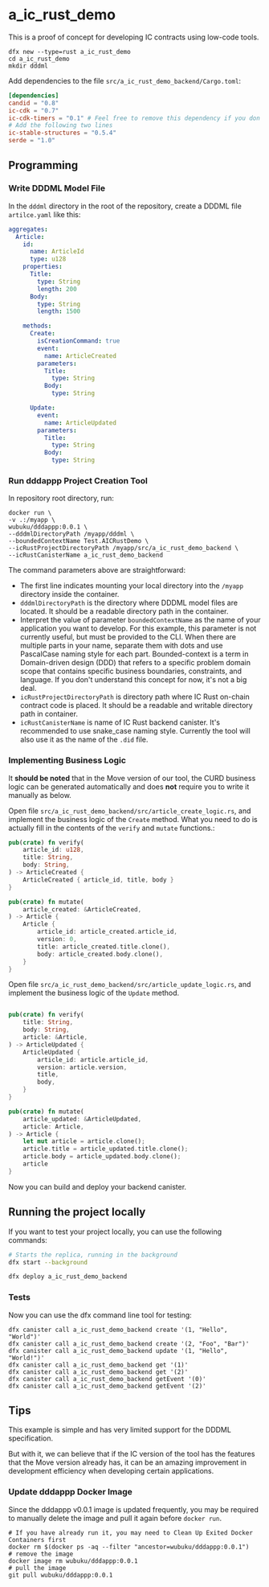 # a_ic_rust_demo

This is a proof of concept for developing IC contracts using low-code tools.

```shell
dfx new --type=rust a_ic_rust_demo
cd a_ic_rust_demo
mkdir dddml
```

Add dependencies to the file `src/a_ic_rust_demo_backend/Cargo.toml`:

```toml
[dependencies]
candid = "0.8"
ic-cdk = "0.7"
ic-cdk-timers = "0.1" # Feel free to remove this dependency if you don't need timers
# Add the following two lines
ic-stable-structures = "0.5.4"
serde = "1.0"
```

## Programming

### Write DDDML Model File

In the `dddml` directory in the root of the repository, create a DDDML file `artilce.yaml` like this:

```yaml
aggregates:
  Article:
    id:
      name: ArticleId
      type: u128
    properties:
      Title:
        type: String
        length: 200
      Body:
        type: String
        length: 1500

    methods:
      Create:
        isCreationCommand: true
        event:
          name: ArticleCreated
        parameters:
          Title:
            type: String
          Body:
            type: String

      Update:
        event:
          name: ArticleUpdated
        parameters:
          Title:
            type: String
          Body:
            type: String
```

### Run dddappp Project Creation Tool

In repository root directory, run:

```shell
docker run \
-v .:/myapp \
wubuku/dddappp:0.0.1 \
--dddmlDirectoryPath /myapp/dddml \
--boundedContextName Test.AICRustDemo \
--icRustProjectDirectoryPath /myapp/src/a_ic_rust_demo_backend \
--icRustCanisterName a_ic_rust_demo_backend
```


The command parameters above are straightforward:

* The first line indicates mounting your local directory into the `/myapp` directory inside the container.
* `dddmlDirectoryPath` is the directory where DDDML model files are located. It should be a readable directory path in the container.
* Interpret the value of parameter `boundedContextName` as the name of your application you want to develop. For this example, this parameter is not currently useful, but must be provided to the CLI. When there are multiple parts in your name, separate them with dots and use PascalCase naming style for each part. Bounded-context is a term in Domain-driven design (DDD) that refers to a specific problem domain scope that contains specific business boundaries, constraints, and language. If you don't understand this concept for now, it's not a big deal.
* `icRustProjectDirectoryPath` is directory path where IC Rust on-chain contract code is placed. It should be a readable and writable directory path in container.
* `icRustCanisterName` is name of IC Rust backend canister. It's recommended to use snake_case naming style. Currently the tool will also use it as the name of the `.did` file.


### Implementing Business Logic

It **should be noted** that in the Move version of our tool, the CURD business logic can be generated automatically and does **not** require you to write it manually as below.

Open file `src/a_ic_rust_demo_backend/src/article_create_logic.rs`, and implement the business logic of the `Create` method.
What you need to do is actually fill in the contents of the `verify` and `mutate` functions.:

```rust
pub(crate) fn verify(
    article_id: u128,
    title: String,
    body: String,
) -> ArticleCreated {
    ArticleCreated { article_id, title, body }
}

pub(crate) fn mutate(
    article_created: &ArticleCreated,
) -> Article {
    Article {
        article_id: article_created.article_id,
        version: 0,
        title: article_created.title.clone(),
        body: article_created.body.clone(),
    }
}
```

Open file `src/a_ic_rust_demo_backend/src/article_update_logic.rs`, and implement the business logic of the `Update` method.

```rust

pub(crate) fn verify(
    title: String,
    body: String,
    article: &Article,
) -> ArticleUpdated {
    ArticleUpdated {
        article_id: article.article_id,
        version: article.version,
        title,
        body,
    }
}

pub(crate) fn mutate(
    article_updated: &ArticleUpdated,
    article: Article,
) -> Article {
    let mut article = article.clone();
    article.title = article_updated.title.clone();
    article.body = article_updated.body.clone();
    article
}
```

Now you can build and deploy your backend canister.


## Running the project locally

If you want to test your project locally, you can use the following commands:

```bash
# Starts the replica, running in the background
dfx start --background

dfx deploy a_ic_rust_demo_backend
```

### Tests

Now you can use the dfx command line tool for testing:

```shell
dfx canister call a_ic_rust_demo_backend create '(1, "Hello", "World")'
dfx canister call a_ic_rust_demo_backend create '(2, "Foo", "Bar")'
dfx canister call a_ic_rust_demo_backend update '(1, "Hello", "World!")'
dfx canister call a_ic_rust_demo_backend get '(1)'
dfx canister call a_ic_rust_demo_backend get '(2)'
dfx canister call a_ic_rust_demo_backend getEvent '(0)'
dfx canister call a_ic_rust_demo_backend getEvent '(2)'
```

## Tips

This example is simple and has very limited support for the DDDML specification.

But with it, we can believe that if the IC version of the tool has the features that the Move version already has, 
it can be an amazing improvement in development efficiency when developing certain applications.

### Update dddappp Docker Image

Since the dddappp v0.0.1 image is updated frequently, you may be required to manually delete the image and pull it again before `docker run`.

```shell
# If you have already run it, you may need to Clean Up Exited Docker Containers first
docker rm $(docker ps -aq --filter "ancestor=wubuku/dddappp:0.0.1")
# remove the image
docker image rm wubuku/dddappp:0.0.1
# pull the image
git pull wubuku/dddappp:0.0.1
```


